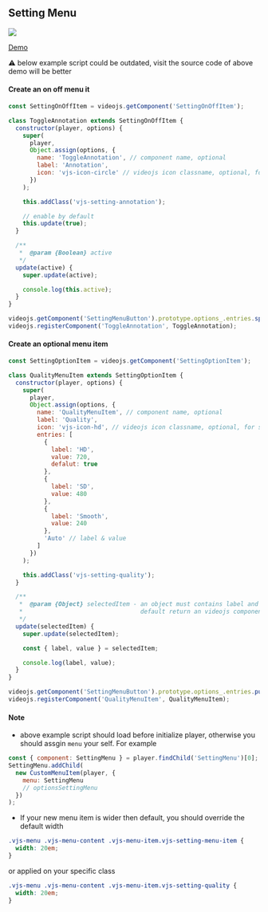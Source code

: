 ## Setting Menu

<img src="../screenshot/setting-menu.png">

[Demo](https://pong420.github.io/videojs-plus/examples/setting-menu.html)

:warning: below example script could be outdated, visit the source code of above demo will be better

#### Create an on off menu it

```js
const SettingOnOffItem = videojs.getComponent('SettingOnOffItem');

class ToggleAnnotation extends SettingOnOffItem {
  constructor(player, options) {
    super(
      player,
      Object.assign(options, {
        name: 'ToggleAnnotation', // component name, optional
        label: 'Annotation',
        icon: 'vjs-icon-circle' // videojs icon classname, optional, for small screen
      })
    );

    this.addClass('vjs-setting-annotation');

    // enable by default
    this.update(true);
  }

  /**
   *  @param {Boolean} active
   */
  update(active) {
    super.update(active);

    console.log(this.active);
  }
}

videojs.getComponent('SettingMenuButton').prototype.options_.entries.splice(0, 0, 'ToggleAnnotation');
videojs.registerComponent('ToggleAnnotation', ToggleAnnotation);
```

#### Create an optional menu item

```js
const SettingOptionItem = videojs.getComponent('SettingOptionItem');

class QualityMenuItem extends SettingOptionItem {
  constructor(player, options) {
    super(
      player,
      Object.assign(options, {
        name: 'QualityMenuItem', // component name, optional
        label: 'Quality',
        icon: 'vjs-icon-hd', // videojs icon classname, optional, for small screen
        entries: [
          {
            label: 'HD',
            value: 720,
            defalut: true
          },
          {
            label: 'SD',
            value: 480
          },
          {
            label: 'Smooth',
            value: 240
          },
          'Auto' // label & value
        ]
      })
    );

    this.addClass('vjs-setting-quality');
  }

  /**
   *  @param {Object} selectedItem - an object must contains label and value attributes
   *                                 default return an videojs component {SettingSubMenuItem}
   */
  update(selectedItem) {
    super.update(selectedItem);

    const { label, value } = selectedItem;

    console.log(label, value);
  }
}

videojs.getComponent('SettingMenuButton').prototype.options_.entries.push('QualityMenuItem');
videojs.registerComponent('QualityMenuItem', QualityMenuItem);
```

#### Note

- above example script should load before initialize player, otherwise you should assgin `menu` your self. For example

```js
const { component: SettingMenu } = player.findChild('SettingMenu')[0];
SettingMenu.addChild(
  new CustomMenuItem(player, {
    menu: SettingMenu
    // optionsSettingMenu
  })
);
```

- If your new menu item is wider then default, you should override the default width

```css
.vjs-menu .vjs-menu-content .vjs-menu-item.vjs-setting-menu-item {
  width: 20em;
}
```

or applied on your specific class

```css
.vjs-menu .vjs-menu-content .vjs-menu-item.vjs-setting-quality {
  width: 20em;
}
```
